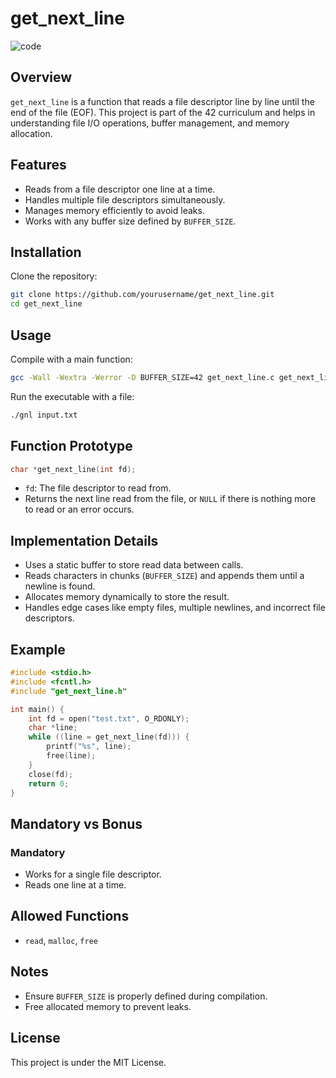 # get_next_line
![code](https://media2.giphy.com/media/v1.Y2lkPTc5MGI3NjExM3BrcDBob2hpNjBjOG95ZmxyMXkzaWgzeHRudXlrNmFkdzl4YWtoZCZlcD12MV9pbnRlcm5hbF9naWZfYnlfaWQmY3Q9Zw/l3q2XB76CaWPggiNW/giphy.gif)

## Overview
`get_next_line` is a function that reads a file descriptor line by line until the end of the file (EOF). This project is part of the 42 curriculum and helps in understanding file I/O operations, buffer management, and memory allocation.

## Features
- Reads from a file descriptor one line at a time.
- Handles multiple file descriptors simultaneously.
- Manages memory efficiently to avoid leaks.
- Works with any buffer size defined by `BUFFER_SIZE`.

## Installation
Clone the repository:
```sh
git clone https://github.com/yourusername/get_next_line.git
cd get_next_line
```

## Usage
Compile with a main function:
```sh
gcc -Wall -Wextra -Werror -D BUFFER_SIZE=42 get_next_line.c get_next_line_utils.c main.c -o gnl
```
Run the executable with a file:
```sh
./gnl input.txt
```

## Function Prototype
```c
char *get_next_line(int fd);
```
- `fd`: The file descriptor to read from.
- Returns the next line read from the file, or `NULL` if there is nothing more to read or an error occurs.

## Implementation Details
- Uses a static buffer to store read data between calls.
- Reads characters in chunks (`BUFFER_SIZE`) and appends them until a newline is found.
- Allocates memory dynamically to store the result.
- Handles edge cases like empty files, multiple newlines, and incorrect file descriptors.

## Example
```c
#include <stdio.h>
#include <fcntl.h>
#include "get_next_line.h"

int main() {
    int fd = open("test.txt", O_RDONLY);
    char *line;
    while ((line = get_next_line(fd))) {
        printf("%s", line);
        free(line);
    }
    close(fd);
    return 0;
}
```

## Mandatory vs Bonus
### Mandatory
- Works for a single file descriptor.
- Reads one line at a time.



## Allowed Functions
- `read`, `malloc`, `free`

## Notes
- Ensure `BUFFER_SIZE` is properly defined during compilation.
- Free allocated memory to prevent leaks.

## License
This project is under the MIT License.
